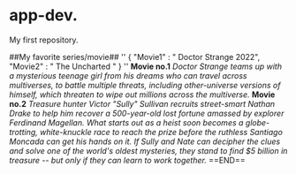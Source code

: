 # app-dev.
My first repository.

##My favorite series/movie##
''
{
"Movie1" : " Doctor Strange 2022",
"Movie2" : " The Uncharted "
}
''
**Movie no.1**
*Doctor Strange teams up with a mysterious teenage girl from his dreams who can travel across multiverses, to battle multiple threats, including other-universe versions of himself, which threaten to wipe out millions across the multiverse.*
**Movie no.2**
*Treasure hunter Victor "Sully" Sullivan recruits street-smart Nathan Drake to help him recover a 500-year-old lost fortune amassed by explorer Ferdinand Magellan. What starts out as a heist soon becomes a globe-trotting, white-knuckle race to reach the prize before the ruthless Santiago Moncada can get his hands on it. If Sully and Nate can decipher the clues and solve one of the world's oldest mysteries, they stand to find $5 billion in treasure -- but only if they can learn to work together.*
==END==
